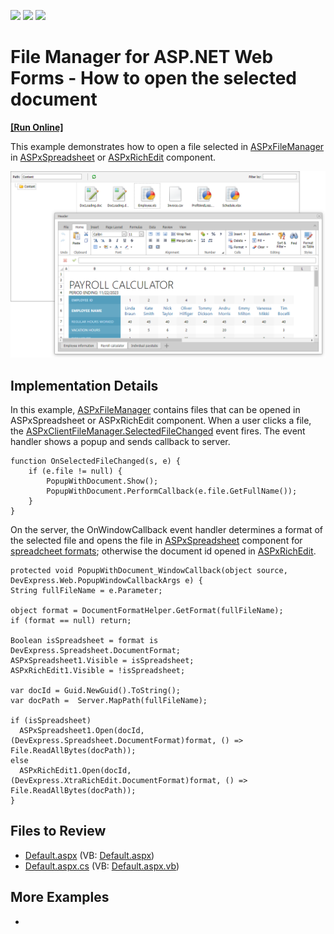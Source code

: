 <!-- default badges list -->
![](https://img.shields.io/endpoint?url=https://codecentral.devexpress.com/api/v1/VersionRange/128564779/15.1.10%2B)
[![](https://img.shields.io/badge/Open_in_DevExpress_Support_Center-FF7200?style=flat-square&logo=DevExpress&logoColor=white)](https://supportcenter.devexpress.com/ticket/details/T318308)
[![](https://img.shields.io/badge/📖_How_to_use_DevExpress_Examples-e9f6fc?style=flat-square)](https://docs.devexpress.com/GeneralInformation/403183)
<!-- default badges end -->

# File Manager for ASP.NET Web Forms - How to open the selected document
<!-- run online -->
**[[Run Online]](https://codecentral.devexpress.com/t318308/)**
<!-- run online end -->

This example demonstrates how to open a file selected in [ASPxFileManager](https://docs.devexpress.com/AspNet/DevExpress.Web.ASPxFileManager) in [ASPxSpreadsheet](https://docs.devexpress.com/AspNet/DevExpress.Web.ASPxSpreadsheet.ASPxSpreadsheet) or [ASPxRichEdit](https://docs.devexpress.com/AspNet/DevExpress.Web.ASPxRichEdit.ASPxRichEdit) component. 

![](file-manager-and-spreadsheet.png)

## Implementation Details

In this example, [ASPxFileManager](https://docs.devexpress.com/AspNet/DevExpress.Web.ASPxFileManager) contains files that can be opened in ASPxSpreadsheet or ASPxRichEdit component. When a user clicks a file, the [ASPxClientFileManager.SelectedFileChanged](https://docs.devexpress.com/AspNet/js-ASPxClientFileManager.SelectedFileChanged) event fires. The event handler shows a popup and sends callback to server.

```jscript
function OnSelectedFileChanged(s, e) {
    if (e.file != null) {
        PopupWithDocument.Show();
        PopupWithDocument.PerformCallback(e.file.GetFullName());
    }
}
```
On the server, the OnWindowCallback event handler determines a format of the selected file and opens the file in [ASPxSpreadsheet](https://docs.devexpress.com/AspNet/DevExpress.Web.ASPxSpreadsheet.ASPxSpreadsheet) component for [spreadcheet formats](https://docs.devexpress.com/OfficeFileAPI/DevExpress.Spreadsheet.DocumentFormat._members#fields); otherwise the document id opened in [ASPxRichEdit](https://docs.devexpress.com/AspNet/DevExpress.Web.ASPxRichEdit.ASPxRichEdit).

```scharp
protected void PopupWithDocument_WindowCallback(object source, DevExpress.Web.PopupWindowCallbackArgs e) {
String fullFileName = e.Parameter;

object format = DocumentFormatHelper.GetFormat(fullFileName);
if (format == null) return;

Boolean isSpreadsheet = format is DevExpress.Spreadsheet.DocumentFormat;
ASPxSpreadsheet1.Visible = isSpreadsheet;
ASPxRichEdit1.Visible = !isSpreadsheet;

var docId = Guid.NewGuid().ToString();
var docPath =  Server.MapPath(fullFileName);

if (isSpreadsheet)
  ASPxSpreadsheet1.Open(docId, (DevExpress.Spreadsheet.DocumentFormat)format, () => File.ReadAllBytes(docPath));
else
  ASPxRichEdit1.Open(docId, (DevExpress.XtraRichEdit.DocumentFormat)format, () => File.ReadAllBytes(docPath));
}
```

## Files to Review

* [Default.aspx](./CS/Default.aspx) (VB: [Default.aspx](./VB/Default.aspx))
* [Default.aspx.cs](./CS/Default.aspx.cs) (VB: [Default.aspx.vb](./VB/Default.aspx.vb))

## More Examples

* []()
